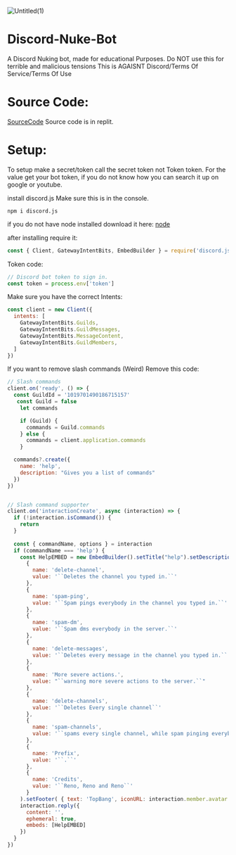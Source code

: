 ![Untitled(1)](https://user-images.githubusercontent.com/101154856/192133389-426dc3b0-2de7-4218-a17a-facabba6449e.png)


# Discord-Nuke-Bot
A Discord Nuking bot, made for educational Purposes.
Do NOT use this for terrible and malicious tensions
This is AGAISNT Discord/Terms Of Service/Terms Of Use

# Source Code:
[SourceCode](https://replit.com/@MarinoKunstman1/Discord-Nuke-Bot?v=1)
Source code is in replit.

# Setup:
To setup make a secret/token
call the secret token not Token
token.
For the value get your bot token,
if you do not know how you can search it up on google or youtube.

install discord.js
Make sure this is in the console.
```npm
npm i discord.js
```

if you do not have node installed download it here:
[node](https://nodejs.org/en/)

after installing require it:
```js
const { Client, GatewayIntentBits, EmbedBuilder } = require('discord.js')
```

Token code:
```js
// Discord bot token to sign in.
const token = process.env['token']
```

Make sure you have the correct Intents:
```js
const client = new Client({
  intents: [
    GatewayIntentBits.Guilds,
    GatewayIntentBits.GuildMessages,
    GatewayIntentBits.MessageContent,
    GatewayIntentBits.GuildMembers,
  ]
})
```

If you want to remove slash commands (Weird)
Remove this code:
```js
// Slash commands
client.on('ready', () => {
  const GuildId = '1019701490186715157'
   const Guild = false
    let commands

    if (Guild) {
      commands = Guild.commands
    } else {
      commands = client.application.commands
    }

  commands?.create({
    name: 'help',
    description: "Gives you a list of commands"
  })
})


// Slash command supporter
client.on('interactionCreate', async (interaction) => {
  if (!interaction.isCommand()) {
    return
  }
  
  const { commandName, options } = interaction
  if (commandName === 'help') {
    const HelpEMBED = new EmbedBuilder().setTitle("help").setDescription("List of commands to use for nuking..").addFields(
      {
        name: 'delete-channel',
        value: '``Deletes the channel you typed in.``'
      },
      {
        name: 'spam-ping',
        value: '``Spam pings everybody in the channel you typed in.``'
      },
      {
        name: 'spam-dm',
        value: '``Spam dms everybody in the server.``'
      },
      {
        name: 'delete-messages',
        value: '``Deletes every message in the channel you typed in.``'
      },
      {
        name: 'More severe actions.',
        value: "``warning more severe actions to the server.``"
      },
      {
        name: 'delete-channels',
        value: '``Deletes Every single channel``'
      },
      {
        name: 'spam-channels',
        value: '``spams every single channel, while spam pinging everybody.``'
      },
      {
        name: 'Prefix',
        value: '``.``'
      },
      {
        name: 'Credits',
        value: '``Reno, Reno and Reno``'
      }
    ).setFooter( { text: 'TopBang', iconURL: interaction.member.avatar }).setColor("Random")
    interaction.reply({
      content: '',
      ephemeral: true,
      embeds: [HelpEMBED]
    })
  }
})
```
